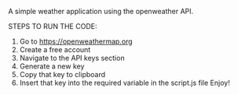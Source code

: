 A simple weather application using the openweather API.

STEPS TO RUN THE CODE:

1. Go to https://openweathermap.org
2. Create a free account
3. Navigate to the API keys section
4. Generate a new key
5. Copy that key to clipboard
6. Insert that key into the required variable in the script.js file
   Enjoy!
